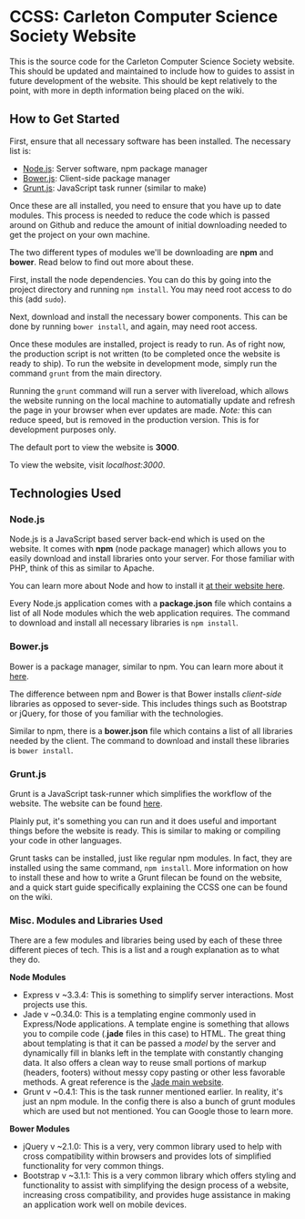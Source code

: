 # CCSS: Carleton Computer Science Society Website #

This is the source code for the Carleton Computer Science Society website.
This should be updated and maintained to include how to guides to assist in
future development of the website. This should be kept relatively to the
point, with more in depth information being placed on the wiki.

## How to Get Started ##

First, ensure that all necessary software has been installed. The necessary list
is:

* [Node.js](http://www.nodejs.org/): Server software, npm package manager
* [Bower.js](http://bower.io/): Client-side package manager
* [Grunt.js](ttp://gruntjs.com/): JavaScript task runner (similar to make)

Once these are all installed, you need to ensure that you have up to date modules.
This process is needed to reduce the code which is passed around on Github and
reduce the amount of initial downloading needed to get the project on your own
machine.

The two different types of modules we'll be downloading are **npm** and **bower**.
Read below to find out more about these.

First, install the node dependencies. You can do this by going into the project
directory and running `npm install`. You may need root access to do this (add `sudo`).

Next, download and install the necessary bower components. This can be done by
running `bower install`, and again, may need root access.

Once these modules are installed, project is ready to run. As of right now, the
production script is not written (to be completed once the website is ready to
ship). To run the website in development mode, simply run the command `grunt`
from the main directory.

Running the `grunt` command will run a server with livereload, which allows the
website running on the local machine to automatially update and refresh the page
in your browser when ever updates are made. *Note:* this can reduce speed, but
is removed in the production version. This is for development purposes only.

The default port to view the website is **3000**.

To view the website, visit *localhost:3000*.

## Technologies Used ##

### Node.js ###

Node.js is a JavaScript based server back-end which is used on the website.
It comes with **npm** (node package manager) which allows you to easily download
and install libraries onto your server. For those familiar with PHP, think of
this as similar to Apache.

You can learn more about Node and how to install it
[at their website here](http://www.nodejs.org/).

Every Node.js application comes with a **package.json** file which contains a
list of all Node modules which the web application requires. The command to
download and install all necessary libraries is `npm install`.

### Bower.js ###

Bower is a package manager, similar to npm. You can learn more about it
[here](http://bower.io/).

The difference between npm and Bower is that Bower installs *client-side*
libraries as opposed to sever-side. This includes things such as Bootstrap or
jQuery, for those of you familiar with the technologies.

Similar to npm, there is a **bower.json** file which contains a list of all
libraries needed by the client. The command to download and install these
libraries is `bower install`.

### Grunt.js ###

Grunt is a JavaScript task-runner which simplifies the workflow of the website.
The website can be found [here](http://gruntjs.com/).

Plainly put, it's something you can run and it does useful and important things
before the website is ready. This is similar to making or compiling your code
in other languages.

Grunt tasks can be installed, just like regular npm modules. In fact, they are
installed using the same command, `npm install`. More information on how to
install these and how to write a Grunt filecan be found on the website, and a
quick start guide specifically explaining the CCSS one can be found on the wiki.

### Misc. Modules and Libraries Used ###

There are a few modules and libraries being used by each of these three different
pieces of tech. This is a list and a rough explanation as to what they do.

**Node Modules**

* Express v ~3.3.4: This is something to simplify server interactions. Most projects
  use this.
* Jade v ~0.34.0: This is a templating engine commonly used in Express/Node applications.
  A template engine is something that allows you to compile code (.**jade** files in
  this case) to HTML. The great thing about templating is that it can be passed a
  *model* by the server and dynamically fill in blanks left in the template with
  constantly changing data. It also offers a clean way to reuse small portions
  of markup (headers, footers) without messy copy pasting or other less favorable
  methods. A great reference is the [Jade main website](http://jade-lang.com/).
* Grunt v ~0.4.1: This is the task runner mentioned earlier. In reality, it's
  just an npm module. In the config there is also a bunch of grunt modules which
  are used but not mentioned. You can Google those to learn more.

**Bower Modules**

* jQuery v ~2.1.0: This is a very, very common library used to help with cross
  compatibility within browsers and provides lots of simplified functionality
  for very common things.
* Bootstrap v ~3.1.1: This is a very common library which offers styling and
  functionality to assist with simplifying the design process of a website,
  increasing cross compatibility, and provides huge assistance in making an
  application work well on mobile devices.
